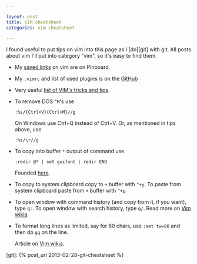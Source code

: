 ```yaml
---

layout: post  
title: VIM cheatsheet  
categories: vim cheatsheet  

---
```


I found useful to put tips on vim into this page as I [do][git] with git. All
posts about vim I'll put into category "vim", so it's easy to find them. 

* My [saved links][pinboard] on vim are on Pinboard.

* My `.vimrc` and list of used plugins is on the [GitHub][rbddotfiles]

* Very useful [list of VIM's tricks and tips][tips].

* To remove DOS `^M`'s use 

      :%s/{Ctrl+V}{Ctrl+M}//g

  On Windows use Ctrl+Q instead of Ctrl+V.
  Or, as mentioned in tips above, use

      :%s/\r//g

* To copy into buffer `*` output of command use 

      :redir @* | set guifont | redir END

  Founded [here][copy].

* To copy to system clipboard copy to `+` buffer with `"+y`. To paste from
  system clipboard paste from `+` buffer with `"+p`.

* To open window with command history (and copy from it, if you want), type
  `q:`. To open window with search history, type `q/`. Read more on [Vim
  wikia][cmd].

* To format long lines as limited, say for 80 chars, use `:set tw=80` and then
  do `gq` on the line.

  Article on [Vim wikia][automatic-word-wrapping].

[tips]: http://rayninfo.co.uk/vimtips.html
[copy]: http://superuser.com/questions/167352/how-do-i-copy-command-output-in-vim
[cmd]: http://vim.wikia.com/wiki/Using_command-line_history
[pinboard]: https://pinboard.in/u:schmooser/t:vim/
[rbddotfiles]: https://github.com/schmooser/rbddotfiles
[automatic-word-wrapping]: http://vim.wikia.com/wiki/Automatic_word_wrapping

[git]: {% post_url 2013-02-28-git-cheatsheet %}

